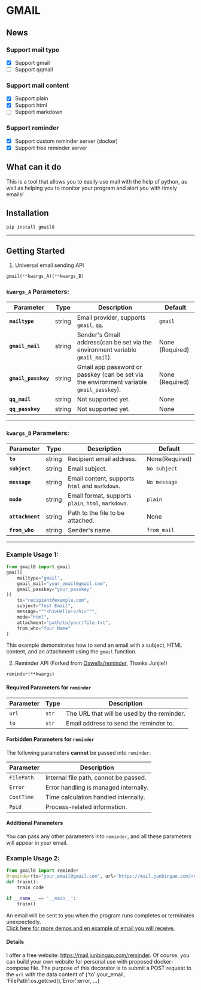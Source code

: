 # GMAIL

## News

### Support mail type

 - [x] Support gmail
- [ ] Support qqmail

### Support mail content

- [x] Support plain
- [x] Support html
- [ ] Support markdown

### Support reminder

- [x] Support custom reminder server (docker)
- [x] Support free reminder server

## What can it do

This is a tool that allows you to easily use mail with the help of python, as well as helping you to monitor your program and alert you with timely emails!

## Installation
```shell
pip install gmail8
```

---

## Getting Started

1. Universal email sending API

```python
gmail(**kwargs_A)(**kwargs_B)
```

### **`kwargs_A` Parameters**:

| Parameter           | Type   | Description                                                  | Default         |
| ------------------- | ------ | ------------------------------------------------------------ | --------------- |
| **`mailtype`**      | string | Email provider, supports `gmail`, `qq`.                      | `gmail`         |
| **`gmail_mail`**    | string | Sender's Gmail address(can be set via the environment variable `gmail_mail`). | None (Required) |
| **`gmail_passkey`** | string | Gmail app password or passkey (can be set via the environment variable `gmail_passkey`). | None (Required) |
| **`qq_mail`**       | string | Not supported yet.                                           | None            |
| **`qq_passkey`**    | string | Not supported yet.                                           | None            |

---

### **`kwargs_B` Parameters**:

| Parameter        | Type   | Description                                         | Default        |
| ---------------- | ------ | --------------------------------------------------- | -------------- |
| **`to`**         | string | Recipient email address.                            | None(Required) |
| **`subject`**    | string | Email subject.                                      | `No subject`   |
| **`message`**    | string | Email content, supports `html` and `markdown`.      | `No message`   |
| **`mode`**       | string | Email format, supports `plain`, `html`, `markdown`. | `plain`        |
| **`attachment`** | string | Path to the file to be attached.                    | None           |
| **`from_who`**   | string | Sender's name.                                      | `from_mail`    |

---

### Example Usage 1:

```python
from gmail8 import gmail
gmail(
    mailtype="gmail",
    gmail_mail="your_email@gmail.com",
    gmail_passkey="your_passkey"
)(
    to="recipient@example.com",
    subject="Test Email",
    message="""<h1>Hello!</h1>""",
    mode="html",
    attachment="path/to/your/file.txt",
    from_who="Your Name"
)
```

This example demonstrates how to send an email with a subject, HTML content, and an attachment using the `gmail` function.

2. Reminder API (Forked from [Oswells/reminder](https://github.com/Oswells/reminder), Thanks Junjie!)

```
reminder(**kwargs)
```

#### Required Parameters for `reminder`

| Parameter | Type  | Description                                |
| --------- | ----- | ------------------------------------------ |
| `url`     | `str` | The URL that will be used by the reminder. |
| `to`      | `str` | Email address to send the reminder to.     |

#### Forbidden Parameters for `reminder`

The following parameters **cannot** be passed into `reminder`:

| Parameter  | Description                           |
| ---------- | ------------------------------------- |
| `FilePath` | Internal file path, cannot be passed. |
| `Error`    | Error handling is managed internally. |
| `CostTime` | Time calculation handled internally.  |
| `Ppid`     | Process-related information.          |

#### Additional Parameters

You can pass any other parameters into `reminder`, and all these parameters will appear in your email.

### Example Usage 2:

```python
from gmail8 import reminder
@reminder(to="your_email@gmail.com", url='https://mail.junbingao.com/reminder')
def train():
    train code

if __name__ == '__main__':
    train()
```

An email will be sent to you when the program runs completes or terminates unexpectedly.  
[Click here for more demos and en example of email you will receive.](./demo/)

#### Details
I offer a free website: https://mail.junbingao.com/reminder. Of course, you can build your own website for personal use with proposed docker-compose file.
The purpose of this decorator is to submit a POST request to the `url` with the data content of {'to':your_email, 'FilePath':os.getcwd(),'Error':error, ...}
